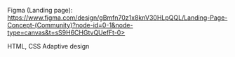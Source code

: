 Figma (Landing page): https://www.figma.com/design/gBmfn70z1x8knV30HLpQQL/Landing-Page-Concept-(Community)?node-id=0-1&node-type=canvas&t=sS9H6CHGtvQUefFt-0>

HTML, CSS
Adaptive design
